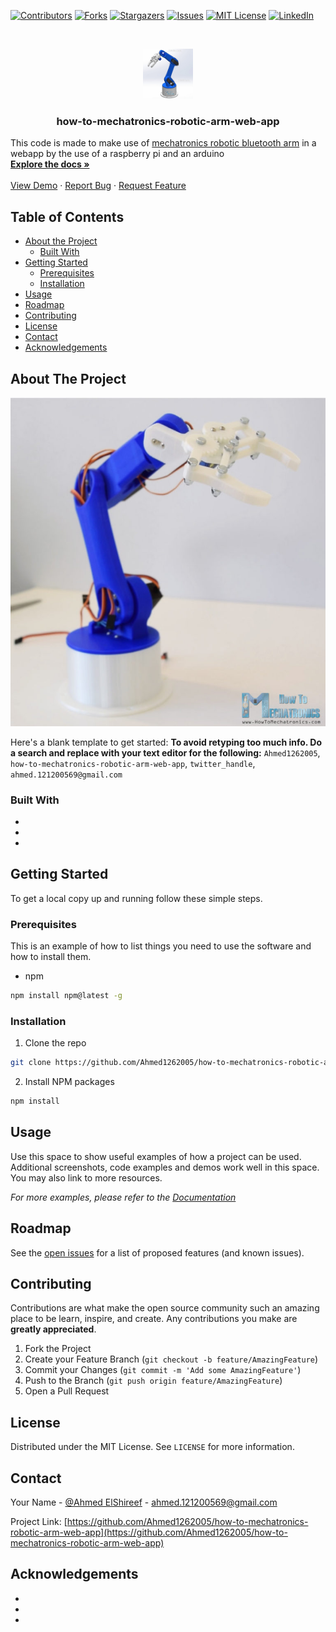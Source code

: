 <!--
*** Thanks for checking out this README Template. If you have a suggestion that would
*** make this better, please fork the repo and create a pull request or simply open
*** an issue with the tag "enhancement".
*** Thanks again! Now go create something AMAZING! :D
***
***
***
*** To avoid retyping too much info. Do a search and replace for the following:
*** Ahmed1262005, how-to-mechatronics-robotic-arm-web-app, twitter_handle, ahmed.121200569@gmail.com
-->





<!-- PROJECT SHIELDS -->
<!--
*** I'm using markdown "reference style" links for readability.
*** Reference links are enclosed in brackets [ ] instead of parentheses ( ).
*** See the bottom of this document for the declaration of the reference variables
*** for contributors-url, forks-url, etc. This is an optional, concise syntax you may use.
*** https://www.markdownguide.org/basic-syntax/#reference-style-links
-->
[![Contributors][contributors-shield]][contributors-url]
[![Forks][forks-shield]][forks-url]
[![Stargazers][stars-shield]][stars-url]
[![Issues][issues-shield]][issues-url]
[![MIT License][license-shield]][license-url]
[![LinkedIn][linkedin-shield]][linkedin-url]



<!-- PROJECT LOGO -->
<br />
<p align="center">
  <a href="https://github.com/Ahmed1262005/how-to-mechatronics-robotic-arm-web-app">
    <img src="images/logo.png" width="80" height="80">
  </a>

  <h3 align="center"> how-to-mechatronics-robotic-arm-web-app
</h3>

This code is made to make use of [mechatronics robotic bluetooth arm](https://howtomechatronics.com/tutorials/arduino/diy-arduino-robot-arm-with-smartphone-control/) in a webapp by the use of a raspberry pi and an arduino
<br />
<a href="https://github.com/Ahmed1262005/how-to-mechatronics-robotic-arm-web-app"><strong>Explore the docs »</strong></a>
<br />
<br />
<a href="https://github.com/Ahmed1262005/how-to-mechatronics-robotic-arm-web-app">View Demo</a>
·
<a href="https://github.com/Ahmed1262005/how-to-mechatronics-robotic-arm-web-app/issues">Report Bug</a>
·
<a href="https://github.com/Ahmed1262005/how-to-mechatronics-robotic-arm-web-app/issues">Request Feature</a>
 



<!-- TABLE OF CONTENTS -->
## Table of Contents

* [About the Project](#about-the-project)
  * [Built With](#built-with)
* [Getting Started](#getting-started)
  * [Prerequisites](#prerequisites)
  * [Installation](#installation)
* [Usage](#usage)
* [Roadmap](#roadmap)
* [Contributing](#contributing)
* [License](#license)
* [Contact](#contact)
* [Acknowledgements](#acknowledgements)



<!-- ABOUT THE PROJECT -->
## About The Project

[![Product Name Screen Shot][product-screenshot]](https://example.com)

Here's a blank template to get started:
**To avoid retyping too much info. Do a search and replace with your text editor for the following:**
`Ahmed1262005`, `how-to-mechatronics-robotic-arm-web-app`, `twitter_handle`, `ahmed.121200569@gmail.com`


### Built With

* []()
* []()
* []()



<!-- GETTING STARTED -->
## Getting Started

To get a local copy up and running follow these simple steps.

### Prerequisites

This is an example of how to list things you need to use the software and how to install them.
* npm
```sh
npm install npm@latest -g
```

### Installation

1. Clone the repo
```sh
git clone https://github.com/Ahmed1262005/how-to-mechatronics-robotic-arm-web-app.git
```
2. Install NPM packages
```sh
npm install
```



<!-- USAGE EXAMPLES -->
## Usage

Use this space to show useful examples of how a project can be used. Additional screenshots, code examples and demos work well in this space. You may also link to more resources.

_For more examples, please refer to the [Documentation](https://example.com)_



<!-- ROADMAP -->
## Roadmap

See the [open issues](https://github.com/Ahmed1262005/how-to-mechatronics-robotic-arm-web-app/issues) for a list of proposed features (and known issues).



<!-- CONTRIBUTING -->
## Contributing

Contributions are what make the open source community such an amazing place to be learn, inspire, and create. Any contributions you make are **greatly appreciated**.

1. Fork the Project
2. Create your Feature Branch (`git checkout -b feature/AmazingFeature`)
3. Commit your Changes (`git commit -m 'Add some AmazingFeature'`)
4. Push to the Branch (`git push origin feature/AmazingFeature`)
5. Open a Pull Request



<!-- LICENSE -->
## License

Distributed under the MIT License. See `LICENSE` for more information.



<!-- CONTACT -->
## Contact

Your Name - [@Ahmed ElShireef](https://www.facebook.com/ahmed1212005/) - ahmed.121200569@gmail.com

Project Link: [https://github.com/Ahmed1262005/how-to-mechatronics-robotic-arm-web-app](https://github.com/Ahmed1262005/how-to-mechatronics-robotic-arm-web-app)



<!-- ACKNOWLEDGEMENTS -->
## Acknowledgements

* []()
* []()
* []()





<!-- MARKDOWN LINKS & images -->
<!-- https://www.markdownguide.org/basic-syntax/#reference-style-links -->
[contributors-shield]: https://img.shields.io/github/contributors/Ahmed1262005/repo.svg?style=flat-square
[contributors-url]: https://github.com/Ahmed1262005/repo/graphs/contributors
[forks-shield]: https://img.shields.io/github/forks/Ahmed1262005/repo.svg?style=flat-square
[forks-url]: https://github.com/Ahmed1262005/repo/network/members
[stars-shield]: https://img.shields.io/github/stars/Ahmed1262005/repo.svg?style=flat-square
[stars-url]: https://github.com/Ahmed1262005/repo/stargazers
[issues-shield]: https://img.shields.io/github/issues/Ahmed1262005/repo.svg?style=flat-square
[issues-url]: https://github.com/Ahmed1262005/repo/issues
[license-shield]: https://img.shields.io/github/license/Ahmed1262005/repo.svg?style=flat-square
[license-url]: https://github.com/Ahmed1262005/repo/blob/master/LICENSE.txt
[linkedin-shield]: https://img.shields.io/badge/-LinkedIn-black.svg?style=flat-square&logo=linkedin&colorB=555
[linkedin-url]: https://linkedin.com/in/Ahmed1262005
[product-screenshot]: images/screenshot.png
